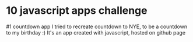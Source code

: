 # 10 javascript apps challenge

#1 countdown app
I tried to recreate countdown to NYE, to be a countdown to my birthday :)
It's an app created with javascript, hosted on github page 
